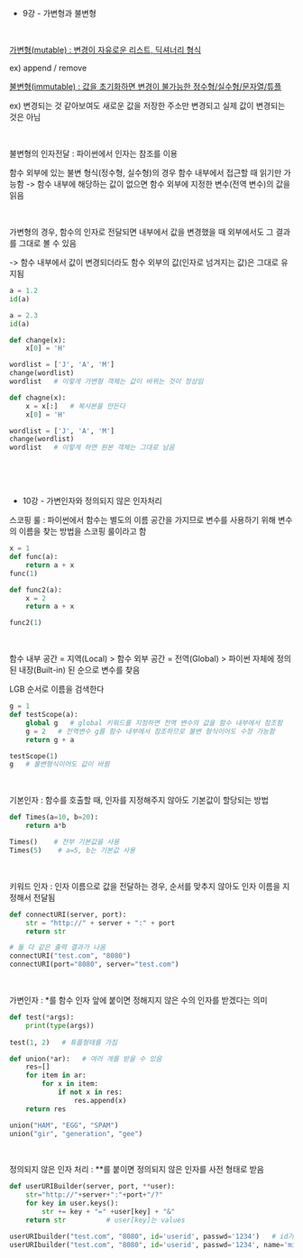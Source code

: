 * 9강 - 가변형과 불변형

​

<u>가변형(mutable) : 변경이 자유로운 리스트, 딕셔너리 형식</u>

ex) append / remove

<u>불변형(immutable) : 값을 초기화하면 변경이 불가능한 정수형/실수형/문자열/튜플</u>

ex) 변경되는 것 같아보여도 새로운 값을 저장한 주소만 변경되고 실제 값이 변경되는 것은 아님

​

불변형의 인자전달 : 파이썬에서 인자는 참조를 이용

함수 외부에 있는 불변 형식(정수형, 실수형)의 경우 함수 내부에서 접근할 때 읽기만 가능함 -> 함수 내부에 해당하는 값이 없으면 함수 외부에 지정한 변수(전역 변수)의 값을 읽음

​

가변형의 경우, 함수의 인자로 전달되면 내부에서 값을 변경했을 때 외부에서도 그 결과를 그대로 볼 수 있음

-> 함수 내부에서 값이 변경되더라도 함수 외부의 값(인자로 넘겨지는 값)은 그대로 유지됨

```python
a = 1.2
id(a)

a = 2.3
id(a)

def change(x):
    x[0] = 'H'

wordlist = ['J', 'A', 'M']  
change(wordlist)
wordlist   # 이렇게 가변형 객체는 값이 바뀌는 것이 정상임

def chagne(x):
    x = x[:]   # 복사본을 만든다
    x[0] = 'H'

wordlist = ['J', 'A', 'M']  
change(wordlist)
wordlist   # 이렇게 하면 원본 객체는 그대로 남음
```

​

​

* 10강 - 가변인자와 정의되지 않은 인자처리

스코핑 룰 : 파이썬에서 함수는 별도의 이름 공간을 가지므로 변수를 사용하기 위해 변수의 이름을 찾는 방법을 스코핑 룰이라고 함

```python
x = 1
def func(a):
	return a + x
func(1)

def func2(a):
	x = 2
	return a + x

func2(1)
```
​

함수 내부 공간 = 지역(Local) > 함수 외부 공간 = 전역(Global) > 파이썬 자체에 정의된 내장(Built-in) 된 순으로 변수를 찾음

LGB 순서로 이름을 검색한다

```python
g = 1
def testScope(a):
	global g   # global 키워드를 지정하면 전역 변수의 값을 함수 내부에서 참조함
	g = 2   # 전역변수 g를 함수 내부에서 참조하므로 불변 형식이어도 수정 가능함
	return g + a

testScope(1)
g   # 불변형식이어도 값이 바뀜
```

​

기본인자 : 함수를 호출할 때, 인자를 지정해주지 않아도 기본값이 할당되는 방법

```python
def Times(a=10, b=20):
	return a*b

Times()    # 전부 기본값을 사용
Times(5)    # a=5, b는 기본값 사용
```

​

키워드 인자 : 인자 이름으로 값을 전달하는 경우, 순서를 맞추지 않아도 인자 이름을 지정해서 전달됨

```python
def connectURI(server, port):
	str = "http://" + server + ":" + port
	return str

# 둘 다 같은 출력 결과가 나옴
connectURI("test.com", "8080")
connectURI(port="8080", server="test.com")
```

​

가변인자 : *를 함수 인자 앞에 붙이면 정해지지 않은 수의 인자를 받겠다는 의미

```python
def test(*args):
	print(type(args))
	
test(1, 2)   # 튜플형태를 가짐

def union(*ar):   # 여러 개를 받을 수 있음
	res=[]
	for item in ar:
		for x in item:
			if not x in res:
				res.append(x)
	return res

union("HAM", "EGG", "SPAM")
union("gir", "generation", "gee")
```

​

정의되지 않은 인자 처리 : **를 붙이면 정의되지 않은 인자를 사전 형태로 받음

```python
def userURIBuilder(server, port, **user):
	str="http://"+server+":"+port+"/?"
	for key in user.keys():
        str += key + "=" +user[key] + "&"
	return str          # user[key]는 values

userURIbuilder("test.com", "8080", id='userid', passwd='1234')   # id가 key / userid가 value가 됨
userURIbuilder("test.com", "8080", id='userid', passwd='1234', name='mike')   # id, name이 key, userid, mike가 value가 됨
```